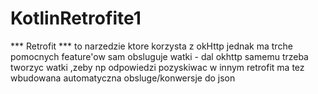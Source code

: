 # KotlinRetrofite1
*** Retrofit ***
to narzedzie ktore korzysta z okHttp 
jednak ma trche pomocnych feature'ow 
sam obsluguje watki - dal okhttp samemu trzeba tworzyc watki ,zeby np odpowiedzi pozyskiwac w innym 
retrofit ma tez wbudowana automatyczna obsluge/konwersje do json 
